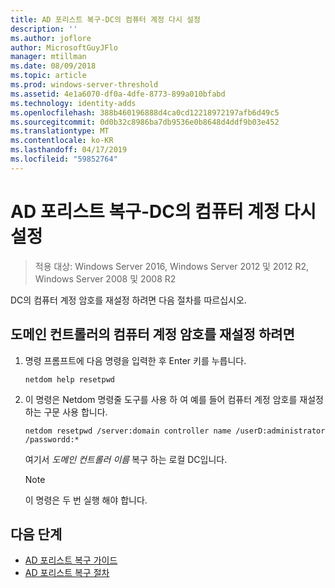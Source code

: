 ```yaml
---
title: AD 포리스트 복구-DC의 컴퓨터 계정 다시 설정
description: ''
ms.author: joflore
author: MicrosoftGuyJFlo
manager: mtillman
ms.date: 08/09/2018
ms.topic: article
ms.prod: windows-server-threshold
ms.assetid: 4e1a6070-df0a-4dfe-8773-899a010bfabd
ms.technology: identity-adds
ms.openlocfilehash: 388b460196888d4ca0cd12218972197afb6d49c5
ms.sourcegitcommit: 0d0b32c8986ba7db9536e0b8648d4ddf9b03e452
ms.translationtype: MT
ms.contentlocale: ko-KR
ms.lasthandoff: 04/17/2019
ms.locfileid: "59852764"
---
```

# <a name="ad-forest-recovery---resetting-the-computer-account-on-the-dc"></a>AD 포리스트 복구-DC의 컴퓨터 계정 다시 설정

>적용 대상: Windows Server 2016, Windows Server 2012 및 2012 R2, Windows Server 2008 및 2008 R2

 DC의 컴퓨터 계정 암호를 재설정 하려면 다음 절차를 따르십시오. 
  
## <a name="to-reset-the-computer-account-password-of-the-domain-controller"></a>도메인 컨트롤러의 컴퓨터 계정 암호를 재설정 하려면  

1. 명령 프롬프트에 다음 명령을 입력한 후 Enter 키를 누릅니다.  

   ```
   netdom help resetpwd  
   ```
  
2. 이 명령은 Netdom 명령줄 도구를 사용 하 여 예를 들어 컴퓨터 계정 암호를 재설정 하는 구문 사용 합니다.  

   ```
   netdom resetpwd /server:domain controller name /userD:administrator /passwordd:*  
   ```  
  
    여기서 *도메인 컨트롤러 이름* 복구 하는 로컬 DC입니다. 
  
   > [!NOTE]
   > 이 명령은 두 번 실행 해야 합니다.
  
## <a name="next-steps"></a>다음 단계

- [AD 포리스트 복구 가이드](AD-Forest-Recovery-Guide.md)
- [AD 포리스트 복구 절차](AD-Forest-Recovery-Procedures.md)
